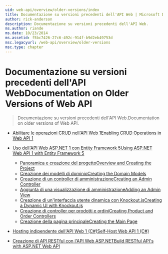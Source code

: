 ```yaml
---
uid: web-api/overview/older-versions/index
title: Documentazione su versioni precedenti dell'API Web | Microsoft Docs
author: rick-anderson
description: Documentazione su versioni precedenti dell'API Web.
ms.author: riande
ms.date: 10/23/2014
ms.assetid: f5bc7426-27c6-492c-914f-b9d2eb49753d
msc.legacyurl: /web-api/overview/older-versions
msc.type: chapter
---
```

<a name="documentation-on-older-versions-of-web-api"></a><span data-ttu-id="1a7b6-103">Documentazione su versioni precedenti dell'API Web</span><span class="sxs-lookup"><span data-stu-id="1a7b6-103">Documentation on Older Versions of Web API</span></span>
====================
> <span data-ttu-id="1a7b6-104">Documentazione su versioni precedenti dell'API Web.</span><span class="sxs-lookup"><span data-stu-id="1a7b6-104">Documentation on older versions of Web API.</span></span>


- [<span data-ttu-id="1a7b6-105">Abilitare le operazioni CRUD nell'API Web 1</span><span class="sxs-lookup"><span data-stu-id="1a7b6-105">Enabling CRUD Operations in Web API 1</span></span>](creating-a-web-api-that-supports-crud-operations.md)
- [<span data-ttu-id="1a7b6-106">Uso dell'API Web ASP.NET 1 con Entity Framework 5</span><span class="sxs-lookup"><span data-stu-id="1a7b6-106">Using ASP.NET Web API 1 with Entity Framework 5</span></span>](using-web-api-1-with-entity-framework-5/index.md)

    - [<span data-ttu-id="1a7b6-107">Panoramica e creazione del progetto</span><span class="sxs-lookup"><span data-stu-id="1a7b6-107">Overview and Creating the Project</span></span>](using-web-api-1-with-entity-framework-5/using-web-api-with-entity-framework-part-1.md)
    - [<span data-ttu-id="1a7b6-108">Creazione dei modelli di dominio</span><span class="sxs-lookup"><span data-stu-id="1a7b6-108">Creating the Domain Models</span></span>](using-web-api-1-with-entity-framework-5/using-web-api-with-entity-framework-part-2.md)
    - [<span data-ttu-id="1a7b6-109">Creazione di un controller di amministrazione</span><span class="sxs-lookup"><span data-stu-id="1a7b6-109">Creating an Admin Controller</span></span>](using-web-api-1-with-entity-framework-5/using-web-api-with-entity-framework-part-3.md)
    - [<span data-ttu-id="1a7b6-110">Aggiunta di una visualizzazione di amministrazione</span><span class="sxs-lookup"><span data-stu-id="1a7b6-110">Adding an Admin View</span></span>](using-web-api-1-with-entity-framework-5/using-web-api-with-entity-framework-part-4.md)
    - [<span data-ttu-id="1a7b6-111">Creazione di un'interfaccia utente dinamica con Knockout.js</span><span class="sxs-lookup"><span data-stu-id="1a7b6-111">Creating a Dynamic UI with Knockout.js</span></span>](using-web-api-1-with-entity-framework-5/using-web-api-with-entity-framework-part-5.md)
    - [<span data-ttu-id="1a7b6-112">Creazione di controller per prodotti e ordini</span><span class="sxs-lookup"><span data-stu-id="1a7b6-112">Creating Product and Order Controllers</span></span>](using-web-api-1-with-entity-framework-5/using-web-api-with-entity-framework-part-6.md)
    - [<span data-ttu-id="1a7b6-113">Creazione della pagina principale</span><span class="sxs-lookup"><span data-stu-id="1a7b6-113">Creating the Main Page</span></span>](using-web-api-1-with-entity-framework-5/using-web-api-with-entity-framework-part-7.md)
- [<span data-ttu-id="1a7b6-114">Hosting indipendente dell'API Web 1 (C#)</span><span class="sxs-lookup"><span data-stu-id="1a7b6-114">Self-Host Web API 1 (C#)</span></span>](self-host-a-web-api.md)
- [<span data-ttu-id="1a7b6-115">Creazione di API RESTful con l'API Web ASP.NET</span><span class="sxs-lookup"><span data-stu-id="1a7b6-115">Build RESTful API's with ASP.NET Web API</span></span>](build-restful-apis-with-aspnet-web-api.md)

